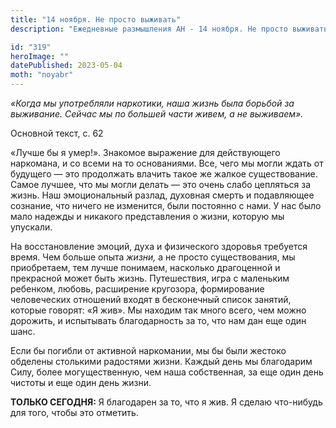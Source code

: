 ```yaml
---
title: "14 ноября. Не просто выживать"
description: "Ежедневные размышления АН - 14 ноября. Не просто выживать"

id: "319"
heroImage: ""
datePublished: 2023-05-04
moth: "noyabr"
---
```


_«Когда мы употребляли наркотики, наша жизнь была борьбой за выживание. Сейчас
мы по большей части живем, а не выживаем»._

Основной текст, с. 62

«Лучше бы я умер!». Знакомое выражение для действующего наркомана, и со всеми
на то основаниями. Все, чего мы могли ждать от будущего — это продолжать
влачить такое же жалкое существование. Самое лучшее, что мы могли делать — это
очень слабо цепляться за жизнь. Наш эмоциональный разлад, духовная смерть и
подавляющее сознание, что ничего не изменится, были постоянно с нами. У нас
было мало надежды и никакого представления о жизни, которую мы упускали.

На восстановление эмоций, духа и физического здоровья требуется время. Чем
больше опыта _жизни,_ а не просто существования, мы приобретаем, тем лучше
понимаем, насколько драгоценной и прекрасной может быть жизнь. Путешествия,
игра с маленьким ребенком, любовь, расширение кругозора, формирование
человеческих отношений входят в бесконечный список занятий, которые говорят:
«Я жив». Мы находим так много всего, чем можно дорожить, и испытывать
благодарность за то, что нам дан еще один шанс.

Если бы погибли от активной наркомании, мы бы были жестоко обделены столькими
радостями жизни. Каждый день мы благодарим Силу, более могущественную, чем
наша собственная, за еще один день чистоты и еще один день жизни.

**ТОЛЬКО СЕГОДНЯ:** Я благодарен за то, что я жив. Я сделаю что-нибудь для
того, чтобы это отметить.
